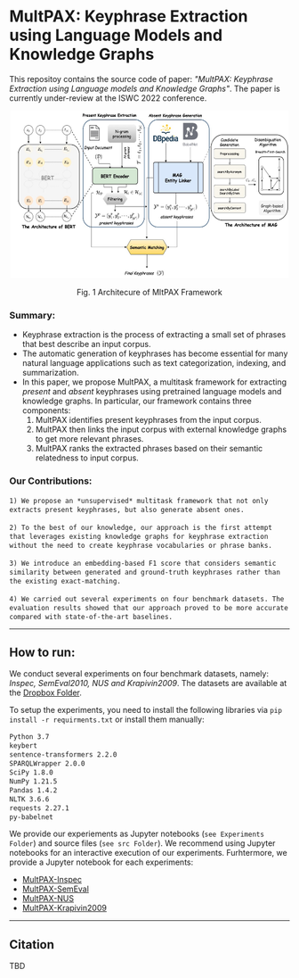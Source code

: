 # MultPAX: Keyphrase Extraction using Language Models and Knowledge Graphs
This repositoy contains the source code of paper: *"MultPAX: Keyphrase Extraction using Language models and Knowledge Graphs"*. The paper is currently under-review at the ISWC 2022 conference. 

<p align="center">
<img src="data/MltPAX.jpg" width="500" height="300">
</p>
<p align="center">Fig. 1 Architecure of MltPAX Framework</p>


### Summary: 
- Keyphrase extraction is the process of extracting a small set of phrases that best describe an input corpus. 
- The automatic generation of keyphrases has become essential for many natural language applications such as text categorization, indexing, and summarization. 
- In this paper, we propose MultPAX, a multitask framework for extracting *present* and *absent* keyphrases using pretrained language models and knowledge graphs. In particular, our framework contains three components: 
    1) MultPAX identifies present keyphrases from the input corpus.
    2) MultPAX then links the input corpus with external knowledge graphs to get more relevant phrases.
    3) MultPAX ranks the extracted phrases based on their semantic relatedness to input corpus.

### Our Contributions:
```
1) We propose an *unsupervised* multitask framework that not only extracts present keyphrases, but also generate absent ones.
    
2) To the best of our knowledge, our approach is the first attempt that leverages existing knowledge graphs for keyphrase extraction without the need to create keyphrase vocabularies or phrase banks.
    
3) We introduce an embedding-based F1 score that considers semantic similarity between generated and ground-truth keyphrases rather than the existing exact-matching. 
    
4) We carried out several experiments on four benchmark datasets. The evaluation results showed that our approach proved to be more accurate compared with state-of-the-art baselines.  
```    
---
## How to run: 
We conduct several experiments on four benchmark datasets, namely: *Inspec, SemEval2010, NUS and Krapivin2009*. The datasets are available at the [Dropbox Folder](https://www.dropbox.com/s/aluvkblymjs7i3r/MULTPAX-Datasets.zip?dl=0). 

To setup the experiments, you need to install the following libraries via `pip install -r requirments.txt` or install them manually: 
```
Python 3.7
keybert
sentence-transformers 2.2.0
SPARQLWrapper 2.0.0
SciPy 1.8.0
NumPy 1.21.5
Pandas 1.4.2
NLTK 3.6.6 
requests 2.27.1
py-babelnet
```

We provide our experiements as Jupyter notebooks (`see Experiments Folder`) and source files (`see src Folder`). We recommend using Jupyter notebooks for an interactive execution of our experiments. Furhtermore, we provide a Jupyter notebook for each experiments:
- [MultPAX-Inspec](Experiments/Inspec%20experiment/MltPAX-Inspec.ipynb) 
- [MultPAX-SemEval](Experiments/SemEval2010%20experiment/MltPAX-SemEval2010.ipynb)
- [MultPAX-NUS](Experiments/NUS%20experiment/MltPAX-NUS.ipynb) 
- [MultPAX-Krapivin2009](Experiments/Krapivin2009%20experiment/MltPAX-Krapivin2009.ipynb)  

---
## Citation
TBD
